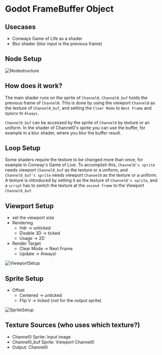 # Godot FrameBuffer Object

## Usecases
* Conways Game of Life as a shader
* Blur shader (blur input is the previous frame)

## Node Setup
![Nodestructure](https://user-images.githubusercontent.com/82725304/151080515-c89e50ee-0ce2-4faf-9f53-36b9126b9b23.PNG)

## How does it work?
The main shader runs on the sprite of ```Channel0```.
```Channel0_buf``` holds the previous frame of ```Channel0```.
This is done by using the viewport ```Channel0``` as the texture of 
```Channel0_buf```, and setting the ```Clear Mode``` to ```Next Frame``` and ```Update``` to ```Always```.

```Channel0_buf``` can be accessed by the sprite of ```Channel0``` by texture or an uniform.
In the shader of Channel0's sprite you can use the buffer, for example in a blur shader, where you blur the buffer result.

## Loop Setup
Some shaders require the texture to be changed more than once, for example in Conway's Game of Live.
To accomplish this, ```Channel0's sprite``` needs viewport ```Channel0_buf``` as the texture or a uniform,
and ```Channel0_buf's sprite``` needs viewport ```Channel0``` as the texture or a uniform.
A texture is introduced by setting it as the texture of ```Channel0's sprite```, and a ```script``` has to switch 
the texture at the ```second frame``` to the Viewport ```Channel0_buf```.

 
## Viewport Setup
* set the viewport size
* Rendering
  * Hdr -> unticked
  * Disable 3D -> ticked
  * Usage -> 2D
* Render Target
  * Clear Mode -> Next Frame
  * Update -> Always!


![ViewportSetup](https://user-images.githubusercontent.com/82725304/151080699-450d37b5-0202-4109-9779-138eb6163ff8.PNG)

  
## Sprite Setup
* Offset
  * Centered -> unticked
  * Flip V -> ticked (not for the output sprite)


![SpriteSetup](https://user-images.githubusercontent.com/82725304/151080934-fc185b5a-c748-409a-9b64-078b20b35835.PNG)
  
## Texture Sources (who uses which texture?)
* Channel0 Sprite: Input image
* Channel0_buf Sprite: Viewport Channel0
* Output: Channel0


